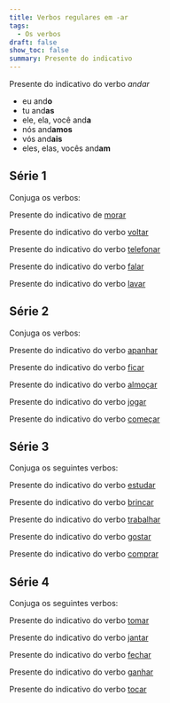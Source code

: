 ```yaml
---
title: Verbos regulares em -ar
tags:
  - Os verbos
draft: false
show_toc: false
summary: Presente do indicativo
---
```

<article>
  
  Presente do indicativo do verbo *andar* 
- eu and**o**
- tu and**as**
- ele, ela, você and**a**
- nós and**amos**
- vós and**ais**
- eles, elas, vocês and**am**

</article>

 
## Série 1

Conjuga os verbos:

Presente do indicativo de [morar](https://www.verbos-portugueses.info/pt/praticar/tempos.html#622:morar/1)

Presente do indicativo do verbo [voltar](https://www.verbos-portugueses.info/pt/praticar/tempos.html#214:voltar/1)

Presente do indicativo do verbo [telefonar](https://www.verbos-portugueses.info/pt/praticar/tempos.html#1110:telefonar/1)

Presente do indicativo do verbo [falar](https://www.verbos-portugueses.info/pt/praticar/tempos.html#141:falar/1)

Presente do indicativo do verbo [lavar](https://www.verbos-portugueses.info/pt/praticar/tempos.html#282:lavar/1)

## Série 2

Conjuga os verbos:

Presente do indicativo do verbo [apanhar](https://www.verbos-portugueses.info/pt/praticar/tempos.html#635:apanhar/1)

Presente do indicativo do verbo [ficar](https://www.verbos-portugueses.info/pt/praticar/tempos.html#181:ficar/1)

Presente do indicativo do verbo [almoçar](https://www.verbos-portugueses.info/pt/praticar/tempos.html#1100:almocar/1)

Presente do indicativo do verbo [jogar](https://www.verbos-portugueses.info/pt/praticar/tempos.html#223:jogar/1)

Presente do indicativo do verbo [começar](https://www.verbos-portugueses.info/pt/praticar/tempos.html#263:comecar/1)

## Série 3

Conjuga os seguintes verbos:

Presente do indicativo do verbo [estudar](https://www.verbos-portugueses.info/pt/praticar/tempos.html#468:estudar/1) 

Presente do indicativo do verbo [brincar](https://www.verbos-portugueses.info/pt/praticar/tempos.html#790:brincar/1)

Presente do indicativo do verbo [trabalhar](https://www.verbos-portugueses.info/pt/praticar/tempos.html#155:trabalhar/1)

Presente do indicativo do verbo [gostar](https://www.verbos-portugueses.info/pt/praticar/tempos.html#169:gostar/1)

Presente do indicativo do verbo [comprar](https://www.verbos-portugueses.info/pt/praticar/tempos.html#267:comprar/1)

## Série 4

Conjuga os seguintes verbos:

Presente do indicativo do verbo [tomar](https://www.verbos-portugueses.info/pt/praticar/tempos.html#157:tomar/1)

Presente do indicativo do verbo [jantar](https://www.verbos-portugueses.info/pt/praticar/tempos.html#634:jantar/1)

Presente do indicativo do verbo [fechar](https://www.verbos-portugueses.info/pt/praticar/tempos.html#222:fechar/1)

Presente do indicativo do verbo [ganhar](https://www.verbos-portugueses.info/pt/praticar/tempos.html#278:ganhar/1)

Presente do indicativo do verbo [tocar
](https://www.verbos-portugueses.info/pt/praticar/tempos.html#202:tocar/1)
